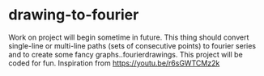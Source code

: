 # drawing-to-fourier
Work on project will begin sometime in future. This thing should convert single-line or multi-line paths (sets of consecutive points) to fourier series and to create some fancy graphs..fourierdrawings. This project will be coded for fun. Inspiration from https://youtu.be/r6sGWTCMz2k
